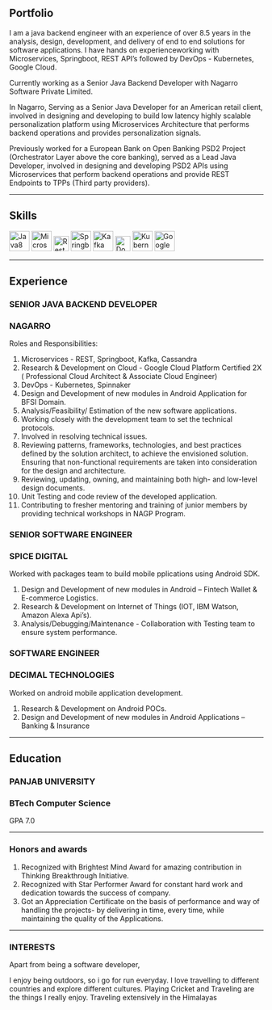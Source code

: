## Portfolio

I am a java backend  engineer with an experience of over 8.5 years in the analysis, design, development, and delivery of end to end solutions for software applications. I have hands on experienceworking with Microservices, Springboot, REST API’s followed by DevOps - Kubernetes, Google Cloud.

Currently working as a Senior Java Backend Developer with Nagarro Software Private Limited. 

In Nagarro, Serving as a Senior Java Developer for an American retail client, involved in designing and developing to build low latency highly scalable personalization platform using Microservices Architecture that performs backend operations and provides personalization signals.

Previously worked for a European Bank on Open Banking PSD2 Project (Orchestrator Layer above the core banking), served as a Lead Java Developer, involved in designing and developing PSD2 APIs using Microservices that perform backend operations and provide REST Endpoints to TPPs (Third party providers).

---

## Skills

<p align='left'>
  <img src="https://drive.google.com/uc?id=1WL2Cbi5rQZOAvJvSmuhUMoN8CzlZo62P" alt="Java8" width="40" height="40">
  <img src='https://drive.google.com/uc?id=1fvVKB3Xqn8qGK9jt_jDRZWy1Wck7aFGd' alt="Microservices" width="40" height="40">
  <img src='https://drive.google.com/uc?id=1IJyPLwSxJ8XEt4yuDm2YzYGzyNu8bZW0' height='30' width='auto' alt="Rest API">
   <img src="https://drive.google.com/uc?id=1H5epiQWF_0ii-6FgoHDef2qMAeOSCxW9" alt="Springboot" width="auto" height="40"/>
   <img src="https://drive.google.com/uc?id=1A-JceoABZRI-Q75xe0TLB7Xwl3xC-7CU" alt="Kafka" width="40" height="40"/>
    <img src='https://drive.google.com/uc?id=1AustV5ufb-1wI_0gcXRDvcmCn3NkVhXd' height='30' width='auto' alt="Docker">
   <img src="https://drive.google.com/uc?id=15xqrlXz8hLBc9SnodpCoNW7NgFxyJyqQ" alt="Kubernetes" width="auto" height="40"/>
   <img src="https://drive.google.com/uc?id=1p49P7koRrA2FnTD9YjbgU2lm63DhGQ6R" alt="Google Cloud" width="40" height="40"/>
</p>

---

## Experience

### **SENIOR JAVA BACKEND DEVELOPER**
### NAGARRO

Roles and Responsibilities:

1. Microservices - REST, Springboot, Kafka, Cassandra
2. Research & Development on Cloud - Google Cloud Platform Certified 2X ( Professional Cloud
Architect & Associate Cloud Engineer)
3. DevOps - Kubernetes, Spinnaker
4. Design and Development of new modules in Android Application for BFSI Domain.
5. Analysis/Feasibility/ Estimation of the new software applications.
6. Working closely with the development team to set the technical protocols.
7. Involved in resolving technical issues.
8. Reviewing patterns, frameworks, technologies, and best practices defined by the solution architect, to achieve the envisioned solution. Ensuring that non-functional requirements are taken into consideration for the design and architecture.
9. Reviewing, updating, owning, and maintaining both high- and low-level design documents.
10. Unit Testing and code review of the developed application.
11. Contributing to fresher mentoring and training of junior members by providing technical workshops in NAGP Program.

### **SENIOR SOFTWARE ENGINEER**
### SPICE DIGITAL

Worked with packages team to build mobile pplications using Android SDK.

1.	Design and Development of new modules in Android – Fintech Wallet & E-commerce Logistics.
2.	Research & Development on Internet of Things (IOT, IBM Watson, Amazon Alexa Api’s).
3.	Analysis/Debugging/Maintenance - Collaboration with Testing team to ensure system performance.


### **SOFTWARE ENGINEER**
### DECIMAL TECHNOLOGIES 

Worked on android mobile application development.

1.	Research & Development on Android POCs.
2.	Design and Development of new modules in Android Applications – Banking & Insurance

---

## Education

### **PANJAB UNIVERSITY**
### BTech Computer Science
GPA 7.0

---

### Honors and awards

1.	Recognized with Brightest Mind Award for amazing contribution in Thinking Breakthrough Initiative.
2.	Recognized with Star Performer Award for constant hard work and dedication towards the success of company.
3.	Got an Appreciation Certificate on the basis of performance and way of handling the projects-  by delivering in time, every time, while maintaining the quality of the Applications.

---
### INTERESTS
Apart from being a software developer, 

I enjoy being outdoors, so i go for run everyday. I love travelling to different countries and explore different cultures. Playing Cricket and Traveling are the things I really enjoy. Traveling extensively in the Himalayas
